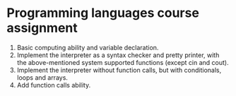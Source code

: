 # Programming languages course assignment

1. Basic computing ability and variable declaration.
2. Implement the interpreter as a syntax checker and pretty printer, with the above-mentioned system supported functions (except cin and cout).
3. Implement the interpreter without function calls, but with conditionals, loops and arrays.
4. Add function calls ability.
